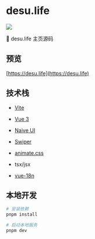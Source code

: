 # desu.life

![](https://github.com/desu-life/desu-life/workflows/Build%20and%20Release/badge.svg)

🎉 desu.life 主页源码

## 预览

[https://desu.life](https://desu.life)

## 技术栈

- [Vite](https://vitejs.dev/)

- [Vue 3](https://v3.vuejs.org/)

- [Naive UI](https://www.naiveui.com/zh-CN)

- [Swiper](https://swiperjs.com/)

- [animate.css](https://animate.style/)

- tsx/jsx

- [vue-18n](https://github.com/intlify/vue-i18n)

## 本地开发

```bash
# 安装依赖
pnpm install

# 启动本地服务
pnpm dev
```